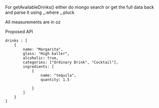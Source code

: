 For getAvailableDrinks() either do mongo search or get the full data back and parse it using
_.where
_.pluck

All measurements are in oz

Proposed API
```
drinks : [
    {
        name: "Margarita",
        glass: "High baller",
        alcoholic: true,
        categories: ["Ordinary Drink", "Cocktail"],
        ingredients: [
            {
                name: "tequila",
                quantity: 1.5

            }
        ]
    }
]
```